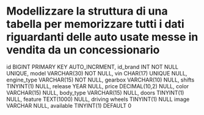 # Modellizzare la struttura di una tabella per memorizzare tutti i dati riguardanti delle auto usate messe in vendita da un concessionario

id BIGINT PRIMARY KEY AUTO_INCRMENT,
id_brand INT NOT NULL UNIQUE,
model VARCHAR(30) NOT NULL,
vin CHAR(17) UNIQUE NULL,
engine_type VARCHAR(15) NOT NULL,
gearbox VARCHAR(10) NULL,
shifts TINYINT(1) NULL,
release YEAR NULL,
price DECIMAL(10,2) NULL,
color VARCHAR(15) NULL,
body_type VARCHAR(15) NULL,
doors TINYINT(1) NULL,
feature TEXT(1000) NULL,
driving wheels TINYINT(1) NULL
image VARCHAR NULL,
available TINYINT(1) DEFAULT 0